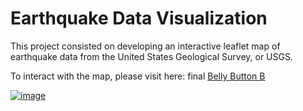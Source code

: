 # Earthquake Data Visualization

This project consisted on developing an interactive leaflet map of earthquake data from the United States Geological Survey, or USGS.  

To interact with the map, please visit here:  final <a href="https://eabouche.github.io/belly-button-challenge/" target="_blank" rel="noopener noreferrer">Belly Button B


![image](https://user-images.githubusercontent.com/115383317/222289700-e0d8eb35-1e84-4c5f-b27b-b399f7e84387.png)
